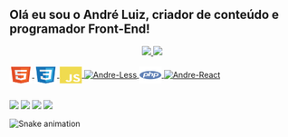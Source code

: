 ## Olá eu sou o André Luiz, criador de conteúdo e programador Front-End!

<div align="center">
  <a href="https://github.com/darklinkzito">
  <img height="180em" src="https://github-readme-stats.vercel.app/api?username=darklinkzito&show_icons=true&theme=tokyonight&include_all_commits=true&count_private=true"/>
  <img height="180em" src="https://github-readme-stats.vercel.app/api/top-langs/?username=darklinkzito&layout=compact&langs_count=7&theme=tokyonight"/>
</div>
  
 <div style="display: inline_block"><br>
  <img align="center" alt="Andre-HTML" height="30" width="40" src="https://raw.githubusercontent.com/devicons/devicon/master/icons/html5/html5-original.svg">
  <img align="center" alt="Andre-CSS" height="30" width="40" src="https://raw.githubusercontent.com/devicons/devicon/master/icons/css3/css3-original.svg">
  <img align="center" alt="Andre-Js" height="30" width="40" src="https://raw.githubusercontent.com/devicons/devicon/master/icons/javascript/javascript-plain.svg">
  <img align="center" alt="Andre-Less" height="30" src="https://cdn.jsdelivr.net/gh/devicons/devicon/icons/less/less-plain-wordmark.svg" />          
  <img align="center" alt="Andre-PHP" height="30" width="40" src="https://raw.githubusercontent.com/devicons/devicon/master/icons/php/php-plain.svg">
  <img align="center" alt="Andre-React" height="30" width="40" src="https://cdn.jsdelivr.net/gh/devicons/devicon/icons/react/react-original-wordmark.svg">
</div>
  
  ##
  
  <div> 
  <a href="https://instagram.com/darklinkzito" target="_blank"><img src="https://img.shields.io/badge/-Instagram-%23E4405F?style=for-the-badge&logo=instagram&logoColor=white" target="_blank"></a>
 	<a href="https://www.twitch.tv/darklinkzito" target="_blank"><img src="https://img.shields.io/badge/Twitch-9146FF?style=for-the-badge&logo=twitch&logoColor=white" target="_blank"></a>
  <a href = "mailto:andre_luiz_7777@hotmail.com"><img src="https://img.shields.io/badge/-Gmail-%23333?style=for-the-badge&logo=gmail&logoColor=white" target="_blank"></a>
  <a href="https://www.linkedin.com/in/andr%C3%A9-luiz-32750118a" target="_blank"><img src="https://img.shields.io/badge/-LinkedIn-%230077B5?style=for-the-badge&logo=linkedin&logoColor=white" target="_blank"></a> 
    
    
 ![Snake animation](https://github.com/darklinkzito/darklinkzito/blob/output/github-contribution-grid-snake.svg)
    
</div>
